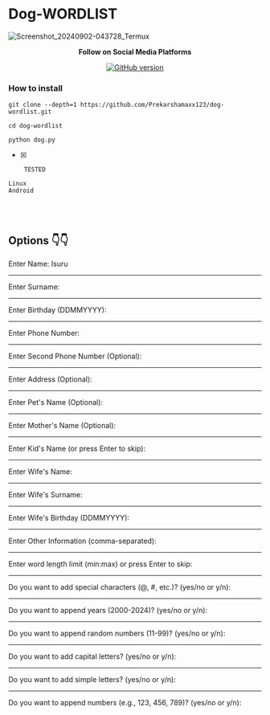 # Dog-WORDLIST
![Screenshot_20240902-043728_Termux](https://github.com/user-attachments/assets/319931de-ba19-41ea-8542-b1e92195d133)




<p align="center">
  <b> Follow on Social Media Platforms </b>
</p>


<p align="center">
<p align="center">
<a href="[https://www.facebook.com/markmudiyansegeprekarsha)"><img title="GitHub version"        src="https://img.shields.io/badge/-Facebook-blue" ></a> 
</p>


 ### How to install
  
```
git clone --depth=1 https://github.com/Prekarshamaxx123/dog-wordlist.git

cd dog-wordlist

python dog.py
```
- [x]      TESTED
```
Linux
Android 
```
<br>  
<br>

## Options 👇👇

Enter Name: Isuru
__________________________________________________
Enter Surname:
__________________________________________________
Enter Birthday (DDMMYYYY):
__________________________________________________
Enter Phone Number:
__________________________________________________
Enter Second Phone Number (Optional):
__________________________________________________
Enter Address (Optional):
__________________________________________________
Enter Pet's Name (Optional):
__________________________________________________
Enter Mother's Name (Optional):
__________________________________________________
Enter Kid's Name (or press Enter to skip):
__________________________________________________
Enter Wife's Name:
__________________________________________________
Enter Wife's Surname:
__________________________________________________
Enter Wife's Birthday (DDMMYYYY):
__________________________________________________
Enter Other Information (comma-separated):
__________________________________________________
Enter word length limit (min:max) or press Enter to skip:
__________________________________________________
Do you want to add special characters (@, #, etc.)? (yes/no or y/n):
__________________________________________________
Do you want to append years (2000-2024)? (yes/no or y/n):
__________________________________________________
Do you want to append random numbers (11-99)? (yes/no or y/n):
__________________________________________________
Do you want to add capital letters? (yes/no or y/n):
__________________________________________________
Do you want to add simple letters? (yes/no or y/n):
__________________________________________________
Do you want to append numbers (e.g., 123, 456, 789)? (yes/no or y/n):
